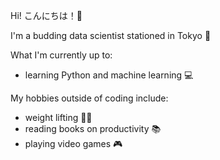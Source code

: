 Hi! こんにちは！:wave:

I'm a budding data scientist stationed in Tokyo :tokyo_tower:

What I'm currently up to: 
- learning Python and machine learning :computer:

My hobbies outside of coding include: 
- weight lifting 🏋️‍♀️
- reading books on productivity :books:
- playing video games :video_game:
